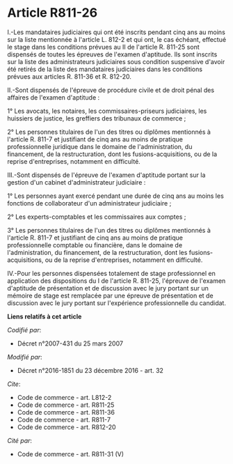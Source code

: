 # Article R811-26

I.-Les mandataires judiciaires qui ont été inscrits pendant cinq ans au moins sur la liste mentionnée à l'article L. 812-2 et
qui ont, le cas échéant, effectué le stage dans les conditions prévues au II de l'article R. 811-25 sont dispensés de toutes
les épreuves de l'examen d'aptitude. Ils sont inscrits sur la liste des administrateurs judiciaires sous condition suspensive
d'avoir été retirés de la liste des mandataires judiciaires dans les conditions prévues aux articles R. 811-36 et R. 812-20. 

II.-Sont dispensés de l'épreuve de procédure civile et de droit pénal des affaires de l'examen d'aptitude : 

1° Les avocats, les notaires, les commissaires-priseurs judiciaires, les huissiers de justice, les greffiers des tribunaux de
commerce ; 

2° Les personnes titulaires de l'un des titres ou diplômes mentionnés à l'article R. 811-7 et justifiant de cinq ans au moins
de pratique professionnelle juridique dans le domaine de l'administration, du financement, de la restructuration, dont les
fusions-acquisitions, ou de la reprise d'entreprises, notamment en difficulté. 

III.-Sont dispensés de l'épreuve de l'examen d'aptitude portant sur la gestion d'un cabinet d'administrateur judiciaire : 

1° Les personnes ayant exercé pendant une durée de cinq ans au moins les fonctions de collaborateur d'un administrateur
judiciaire ; 

2° Les experts-comptables et les commissaires aux comptes ; 

3° Les personnes titulaires de l'un des titres ou diplômes mentionnés à l'article R. 811-7 et justifiant de cinq ans au moins
de pratique professionnelle comptable ou financière, dans le domaine de l'administration, du financement, de la
restructuration, dont les fusions-acquisitions, ou de la reprise d'entreprises, notamment en difficulté. 

IV.-Pour les personnes dispensées totalement de stage professionnel en application des dispositions du I de l'article R.
811-25, l'épreuve de l'examen d'aptitude de présentation et de discussion avec le jury portant sur un mémoire de stage est
remplacée par une épreuve de présentation et de discussion avec le jury portant sur l'expérience professionnelle du candidat.

**Liens relatifs à cet article**

_Codifié par_:

  - Décret n°2007-431 du 25 mars 2007

_Modifié par_:

  - Décret n°2016-1851 du 23 décembre 2016 - art. 32

_Cite_:

  - Code de commerce - art. L812-2
  - Code de commerce - art. R811-25
  - Code de commerce - art. R811-36
  - Code de commerce - art. R811-7
  - Code de commerce - art. R812-20

_Cité par_:

  - Code de commerce - art. R811-31 (V)
